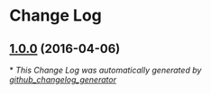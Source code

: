 # Change Log

## [1.0.0](https://github.com/ibm-bluemix-mobile-services/jsonstore-cordova/tree/1.0.0) (2016-04-06)


\* *This Change Log was automatically generated by [github_changelog_generator](https://github.com/skywinder/Github-Changelog-Generator)*